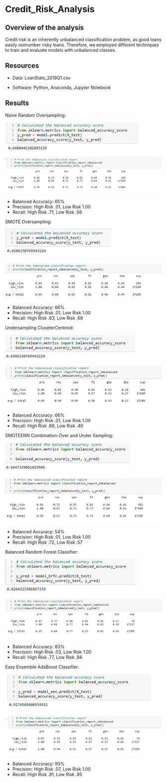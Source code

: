 # Credit_Risk_Analysis

## Overview of the analysis
Credit risk is an inherently unbalanced classification problem, as good loans easily outnumber risky loans. Therefore, we employed different techniques to train and evaluate models with unbalanced classes.
## Resources
- Data:  LoanStats_2019Q1.csv

- Software: Python, Anaconda, Jupyter Notebook 
## Results 
Naive Random Oversampling:

![naive-acc](https://github.com/NickFoley47/Credit_Risk_Analysis/blob/main/pics/naive-acc.PNG)

![naive-report](https://github.com/NickFoley47/Credit_Risk_Analysis/blob/main/pics/naive-report.PNG)

-	Balanced Accuracy: 65%
-	Precision: High Risk .01, Low Risk 1.00
-	Recall: High Risk .71, Low Risk .58

SMOTE Oversampling:

![smote-acc](https://github.com/NickFoley47/Credit_Risk_Analysis/blob/main/pics/smote-acc.PNG)

![smote-report](https://github.com/NickFoley47/Credit_Risk_Analysis/blob/main/pics/smote-report.PNG)

-	Balanced Accuracy: 66%
-	Precision: High Risk .01, Low Risk 1.00
-	Recall: High Risk .63, Low Risk .68

Undersampling CluseterCentroid:

![ cluster-under-acc]( https://github.com/NickFoley47/Credit_Risk_Analysis/blob/main/pics/cluster-under-acc.PNG)

![ cluster-under-acc](https://github.com/NickFoley47/Credit_Risk_Analysis/blob/main/pics/cluster-under-report.PNG)

-	Balanced Accuracy: 66%
-	Precision: High Risk .01, Low Risk 1.00
-	Recall: High Risk .69, Low Risk .40


SMOTEENN Combination-Over and Under Sampling:

![ Over-under-acc]( https://github.com/NickFoley47/Credit_Risk_Analysis/blob/main/pics/Over-under-acc.PNG)

![ Over-under-report]( https://github.com/NickFoley47/Credit_Risk_Analysis/blob/main/pics/Over-under-report.PNG)

-	Balanced Accuracy: 54%
-	Precision: High Risk .01, Low Risk 1.00
-	Recall: High Risk .72, Low Risk .57

Balanced Random Forest Classifier:

![ bala-acc]( https://github.com/NickFoley47/Credit_Risk_Analysis/blob/main/pics/bala-acc.PNG)

![ bala-report]( https://github.com/NickFoley47/Credit_Risk_Analysis/blob/main/pics/bala-report.PNG)

-	Balanced Accuracy: 83%
-	Precision: High Risk .03, Low Risk 1.00
-	Recall: High Risk .77, Low Risk .88

Easy Ensemble AdaBoost Classifier: 

![ easy-acc]( https://github.com/NickFoley47/Credit_Risk_Analysis/blob/main/pics/easy-acc.PNG)

![ easy-report]( https://github.com/NickFoley47/Credit_Risk_Analysis/blob/main/pics/easy-report.PNG)

-	Balanced Accuracy: 93%
-	Precision: High Risk .07, Low Risk 1.00
-	Recall: High Risk .91, Low Risk .95
